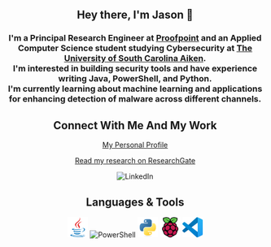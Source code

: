 <h2 align="center">Hey there, I'm Jason 👋</h2>
<h3 align="center">I'm a Principal Research Engineer at <a href="https://proofpoint.com">Proofpoint</a> and an Applied Computer Science student studying Cybersecurity at <a href="https://usca.edu/">The University of South Carolina Aiken</a>.
<br>I'm interested in building security tools and have experience writing Java, PowerShell, and Python.
<br>I'm currently learning about machine learning and applications for enhancing detection of malware across different channels.

<h2 align="center">Connect With Me And My Work</h2>
<p align="center"><a href="http://www.jasonsford.com">My Personal Profile</a></p>
<p align="center"><a href="https://www.researchgate.net/profile/Jason-Ford-6">Read my research on ResearchGate</a></p>
<p align="center"<a href="https://www.linkedin.com/in/jasonsford/"><img src="https://img.shields.io/badge/linkedin-%230077B5.svg?&style=for-the-badge&logo=linkedin&logoColor=white" alt="LinkedIn" /></a></p>

<p>
<h2 align="center">Languages & Tools</h3>
</p>
<p align="center">
<img src="https://raw.githubusercontent.com/devicons/devicon/master/icons/java/java-original.svg" alt="Java" width="40" height="40"/>
<img src="https://raw.githubusercontent.com/PowerShell/PowerShell/master/assets/Powershell_256.png" alt="PowerShell" width="40" height="40"/>
<img src="https://raw.githubusercontent.com/devicons/devicon/master/icons/python/python-original.svg" alt="Python" width="40" height="40"/>
<img src="https://raw.githubusercontent.com/devicons/devicon/master/icons/raspberrypi/raspberrypi-original.svg" alt="Raspberry Pi" width="40" height="40"/>
<img src="https://raw.githubusercontent.com/devicons/devicon/master/icons/vscode/vscode-original.svg" alt="Visual Studio Code" width="40" height="40"/>
